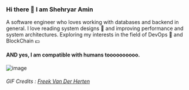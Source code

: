 ### Hi there 👋 I am Shehryar Amin

A software engineer who loves working with databases and backend in general. I love reading system designs 📖 and improving performance and system architectures. Exploring my interests in the field of DevOps 🐳 and BlockChain 💵

#### **AND** yes, I am compatible with humans toooooooooo.

![image](https://github.com/freekmurze/freekmurze/blob/master/dino.gif) 
###### GIF Credits : [Freek Van Der Herten](https://github.com/freekmurze)


